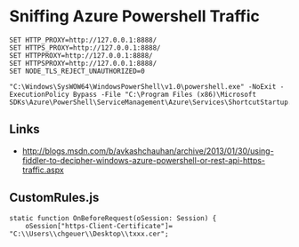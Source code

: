 # Sniffing Azure Powershell Traffic

```console
SET HTTP_PROXY=http://127.0.0.1:8888/
SET HTTPS_PROXY=http://127.0.0.1:8888/
SET HTTPPROXY=http://127.0.0.1:8888/
SET HTTPSPROXY=http://127.0.0.1:8888/
SET NODE_TLS_REJECT_UNAUTHORIZED=0

"C:\Windows\SysWOW64\WindowsPowerShell\v1.0\powershell.exe" -NoExit -ExecutionPolicy Bypass -File "C:\Program Files (x86)\Microsoft SDKs\Azure\PowerShell\ServiceManagement\Azure\Services\ShortcutStartup.ps1"
```

## Links

- http://blogs.msdn.com/b/avkashchauhan/archive/2013/01/30/using-fiddler-to-decipher-windows-azure-powershell-or-rest-api-https-traffic.aspx

## CustomRules.js

```csharpjavascriptish
static function OnBeforeRequest(oSession: Session) {
    oSession["https-Client-Certificate"]= "C:\\Users\\chgeuer\\Desktop\\txxx.cer"; 
```